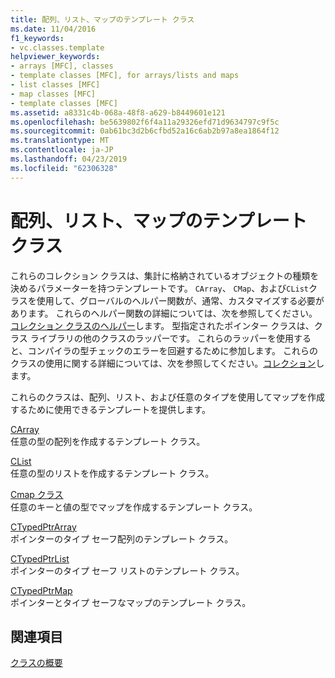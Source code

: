 ```yaml
---
title: 配列、リスト、マップのテンプレート クラス
ms.date: 11/04/2016
f1_keywords:
- vc.classes.template
helpviewer_keywords:
- arrays [MFC], classes
- template classes [MFC], for arrays/lists and maps
- list classes [MFC]
- map classes [MFC]
- template classes [MFC]
ms.assetid: a8331c4b-068a-48f8-a629-b8449601e121
ms.openlocfilehash: be5639802f6f4a11a29326efd71d9634797c9f5c
ms.sourcegitcommit: 0ab61bc3d2b6cfbd52a16c6ab2b97a8ea1864f12
ms.translationtype: MT
ms.contentlocale: ja-JP
ms.lasthandoff: 04/23/2019
ms.locfileid: "62306328"
---
```

# <a name="template-classes-for-arrays-lists-and-maps"></a>配列、リスト、マップのテンプレート クラス

これらのコレクション クラスは、集計に格納されているオブジェクトの種類を決めるパラメーターを持つテンプレートです。 `CArray`、 `CMap`、および`CList`クラスを使用して、グローバルのヘルパー関数が、通常、カスタマイズする必要があります。 これらのヘルパー関数の詳細については、次を参照してください。[コレクション クラスのヘルパー](../mfc/reference/collection-class-helpers.md)します。 型指定されたポインター クラスは、クラス ライブラリの他のクラスのラッパーです。 これらのラッパーを使用すると、コンパイラの型チェックのエラーを回避するために参加します。 これらのクラスの使用に関する詳細については、次を参照してください。[コレクション](../mfc/collections.md)します。

これらのクラスは、配列、リスト、および任意のタイプを使用してマップを作成するために使用できるテンプレートを提供します。

[CArray](../mfc/reference/carray-class.md)<br/>
任意の型の配列を作成するテンプレート クラス。

[CList](../mfc/reference/clist-class.md)<br/>
任意の型のリストを作成するテンプレート クラス。

[Cmap クラス](../mfc/reference/cmap-class.md)<br/>
任意のキーと値の型でマップを作成するテンプレート クラス。

[CTypedPtrArray](../mfc/reference/ctypedptrarray-class.md)<br/>
ポインターのタイプ セーフ配列のテンプレート クラス。

[CTypedPtrList](../mfc/reference/ctypedptrlist-class.md)<br/>
ポインターのタイプ セーフ リストのテンプレート クラス。

[CTypedPtrMap](../mfc/reference/ctypedptrmap-class.md)<br/>
ポインターとタイプ セーフなマップのテンプレート クラス。

## <a name="see-also"></a>関連項目

[クラスの概要](../mfc/class-library-overview.md)
